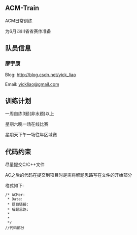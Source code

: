 ## ACM-Train
ACM日常训练

为6月四川省省赛作准备

## 队员信息
### 廖宇康
Blog: http://blog.csdn.net/yick_liao

Email: yickliao@gmail.com


## 训练计划
一周自练3题(非水题)以上

星期六晚一场在线比赛

星期天下午一场往年区域赛

## 代码约束
尽量提交C/C++文件

AC之后的代码在提交到项目时是需将解题思路写在文件的开始部分

格式如下:
```
/* ACMer:
 * Date:
 * 题目链接:
 * 解题思路:
 *
 *
 */
//代码部分
```
